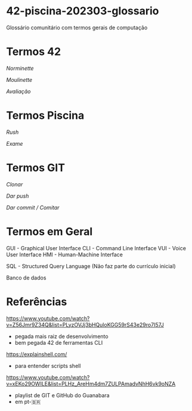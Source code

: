 # 42-piscina-202303-glossario
Glossário comunitário com termos gerais de computação

# Termos 42
*Norminette* 

*Moulinette*

*Avaliação*


# Termos Piscina
*Rush*

*Exame*



# Termos GIT

*Clonar*

*Dar push*

*Dar commit / Comitar*


# Termos em Geral

GUI - Graphical User Interface
CLI - Command Line Interface
VUI - Voice User Interface
HMI - Human-Machine Interface

SQL - Structured Query Language (Não faz parte do currículo inicial)

Banco de dados

# Referências

https://www.youtube.com/watch?v=Z56Jmr9Z34Q&list=PLyzOVJj3bHQuloKGG59rS43e29ro7I57J
- pegada mais raiz de desenvolvimento
- bem pegada 42 de ferramentas CLI

https://explainshell.com/
- para entender scripts shell

https://www.youtube.com/watch?v=xEKo29OWILE&list=PLHz_AreHm4dm7ZULPAmadvNhH6vk9oNZA
- playlist de GIT e GitHub do Guanabara
- em pt-🇧🇷
